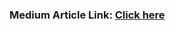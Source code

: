### Medium Article Link: [Click here](https://medium.com/@naman884/how-to-build-and-deploy-scalable-ml-models-in-snowflake-using-snowpark-and-python-edf24cef4e5f) 
